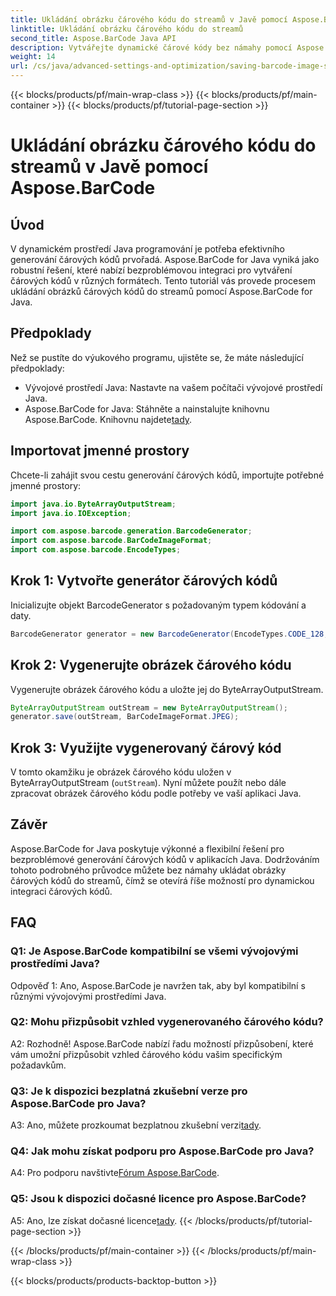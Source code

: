 ```yaml
---
title: Ukládání obrázku čárového kódu do streamů v Javě pomocí Aspose.BarCode
linktitle: Ukládání obrázku čárového kódu do streamů
second_title: Aspose.BarCode Java API
description: Vytvářejte dynamické čárové kódy bez námahy pomocí Aspose.BarCode pro Java. Postupujte podle našeho podrobného průvodce a uložte obrázky čárových kódů do streamů.
weight: 14
url: /cs/java/advanced-settings-and-optimization/saving-barcode-image-streams/
---
```


{{< blocks/products/pf/main-wrap-class >}}
{{< blocks/products/pf/main-container >}}
{{< blocks/products/pf/tutorial-page-section >}}

# Ukládání obrázku čárového kódu do streamů v Javě pomocí Aspose.BarCode

## Úvod

V dynamickém prostředí Java programování je potřeba efektivního generování čárových kódů prvořadá. Aspose.BarCode for Java vyniká jako robustní řešení, které nabízí bezproblémovou integraci pro vytváření čárových kódů v různých formátech. Tento tutoriál vás provede procesem ukládání obrázků čárových kódů do streamů pomocí Aspose.BarCode for Java.

## Předpoklady

Než se pustíte do výukového programu, ujistěte se, že máte následující předpoklady:

- Vývojové prostředí Java: Nastavte na vašem počítači vývojové prostředí Java.
- Aspose.BarCode for Java: Stáhněte a nainstalujte knihovnu Aspose.BarCode. Knihovnu najdete[tady](https://releases.aspose.com/barcode/java/).

## Importovat jmenné prostory

Chcete-li zahájit svou cestu generování čárových kódů, importujte potřebné jmenné prostory:

```java
import java.io.ByteArrayOutputStream;
import java.io.IOException;

import com.aspose.barcode.generation.BarcodeGenerator;
import com.aspose.barcode.BarCodeImageFormat;
import com.aspose.barcode.EncodeTypes;
```

## Krok 1: Vytvořte generátor čárových kódů

Inicializujte objekt BarcodeGenerator s požadovaným typem kódování a daty.

```java
BarcodeGenerator generator = new BarcodeGenerator(EncodeTypes.CODE_128, "123456");
```

## Krok 2: Vygenerujte obrázek čárového kódu

Vygenerujte obrázek čárového kódu a uložte jej do ByteArrayOutputStream.

```java
ByteArrayOutputStream outStream = new ByteArrayOutputStream();
generator.save(outStream, BarCodeImageFormat.JPEG);
```

## Krok 3: Využijte vygenerovaný čárový kód

V tomto okamžiku je obrázek čárového kódu uložen v ByteArrayOutputStream (`outStream`). Nyní můžete použít nebo dále zpracovat obrázek čárového kódu podle potřeby ve vaší aplikaci Java.

## Závěr

Aspose.BarCode for Java poskytuje výkonné a flexibilní řešení pro bezproblémové generování čárových kódů v aplikacích Java. Dodržováním tohoto podrobného průvodce můžete bez námahy ukládat obrázky čárových kódů do streamů, čímž se otevírá říše možností pro dynamickou integraci čárových kódů.

## FAQ

### Q1: Je Aspose.BarCode kompatibilní se všemi vývojovými prostředími Java?

Odpověď 1: Ano, Aspose.BarCode je navržen tak, aby byl kompatibilní s různými vývojovými prostředími Java.

### Q2: Mohu přizpůsobit vzhled vygenerovaného čárového kódu?

A2: Rozhodně! Aspose.BarCode nabízí řadu možností přizpůsobení, které vám umožní přizpůsobit vzhled čárového kódu vašim specifickým požadavkům.

### Q3: Je k dispozici bezplatná zkušební verze pro Aspose.BarCode pro Java?

 A3: Ano, můžete prozkoumat bezplatnou zkušební verzi[tady](https://releases.aspose.com/).

### Q4: Jak mohu získat podporu pro Aspose.BarCode pro Java?

 A4: Pro podporu navštivte[Fórum Aspose.BarCode](https://forum.aspose.com/c/barcode/13).

### Q5: Jsou k dispozici dočasné licence pro Aspose.BarCode?

 A5: Ano, lze získat dočasné licence[tady](https://purchase.aspose.com/temporary-license/).
{{< /blocks/products/pf/tutorial-page-section >}}

{{< /blocks/products/pf/main-container >}}
{{< /blocks/products/pf/main-wrap-class >}}

{{< blocks/products/products-backtop-button >}}

